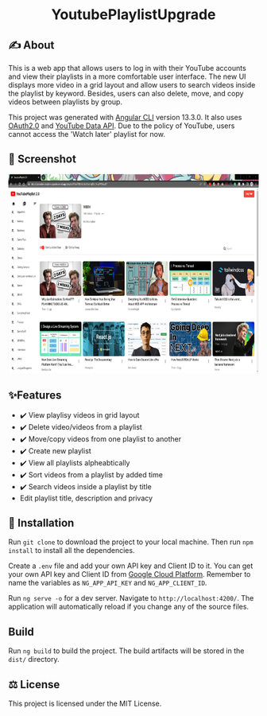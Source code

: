 <h1 align="center"> YoutubePlaylistUpgrade </h1>
<h2 align="center>For people who like to spend more time with their YouTube playlists</h2>
<p><b>👷 Many features still in development, open for contributions! 👷<b></p>

## ✍️ About

This is a web app that allows users to log in with their YouTube accounts and view their playlists in a more comfortable user interface. The new UI displays more video in a grid layout and allow users to search videos inside the playlist by keyword. Besides, users can also delete, move, and copy videos between playlists by group.

This project was generated with [Angular CLI](https://github.com/angular/angular-cli) version 13.3.0. It also uses [OAuth2.0](https://developers.google.com/identity/protocols/oauth2) and [YouTube Data API](https://developers.google.com/youtube/v3/docs/playlists/list). Due to the policy of YouTube, users cannot access the 'Watch later' playlist for now.

## 📸 Screenshot
<p align="center"><img src="./src/assets/screenshot.png" alt="app screenshot" height="400" /></p>

## ✨Features
- ✔️ View playlisy videos in grid layout
- ✔️ Delete video/videos from a playlist
- ✔️ Move/copy videos from one playlist to another
- ✔️ Create new playlist
- ✔️ View all playlists alpheabtically
- ✔️ Sort videos from a playlist by added time
- ✔️ Search videos inside a playlist by title
- Edit playlist title, description and privacy

## 📂 Installation

Run `git clone` to download the project to your local machine. Then run `npm install` to install all the dependencies.

Create a `.env` file and add your own API key and Client ID to it. You can get your own API key and Client ID from [Google Cloud Platform](https://console.cloud.google.com/apis/credentials). Remember to name the variables as `NG_APP_API_KEY` and `NG_APP_CLIENT_ID`.

Run `ng serve -o` for a dev server. Navigate to `http://localhost:4200/`. The application will automatically reload if you change any of the source files.

## Build

Run `ng build` to build the project. The build artifacts will be stored in the `dist/` directory.

## ⚖️ License
This project is licensed under the MIT License.
